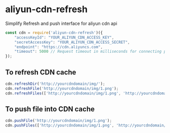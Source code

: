 # aliyun-cdn-refresh
Simplify Refresh and push interface for aliyun cdn api

```javascript
const cdn = require('aliyun-cdn-refresh')({
    "accessKeyId": "YOUR_ALIYUN_CDN_ACCESS_KEY",
    "secretAccessKey": "YOUR_ALIYUN_CDN_ACCESS_SECRET",
    "endpoint": "https://cdn.aliyuncs.com",
    "timeout": 5000 // Request timeout in milliseconds for connecting phase and response receiving phase. Defaults to 5000, both are 5s. You can use timeout: 5000 to tell urllib use same timeout on two phase or set them seperately such as timeout: [3000, 5000], which will set connecting timeout to 3s and response 5s
});
```


## To refresh CDN cache
```javascript
cdn.refreshDir('http://yourcdndomain/img/');
cdn.refreshFile('http://yourcdndomain/img/1.png');
cdn.refreshFiles(['http://yourcdndomain/img/1.png', 'http://yourcdndomain/img/2.png']);
```

## To push file into CDN cache
```javascript
cdn.pushFile('http://yourcdndomain/img/1.png');
cdn.pushFiles(['http://yourcdndomain/img/1.png', 'http://yourcdndomain/img/2.png']);
```
